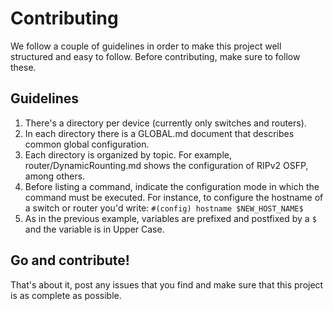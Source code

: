 # Contributing

We follow a couple of guidelines in order to make this project well structured
and easy to follow. Before contributing, make sure to follow these.

## Guidelines
1. There's a directory per device (currently only switches and routers).
2. In each directory there is a GLOBAL.md document that describes common global
configuration.
3. Each directory is organized by topic. For example, router/DynamicRounting.md
shows the configuration of RIPv2 OSFP, among others.
4. Before listing a command, indicate the configuration mode in which the
command must be executed. For instance, to configure the hostname of a switch
or router you'd write:
``#(config) hostname $NEW_HOST_NAME$``
5. As in the previous example, variables are prefixed and postfixed by a `$`
and the variable is in Upper Case.

## Go and contribute!
That's about it, post any issues that you find and make sure that this project
is as complete as possible.
